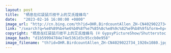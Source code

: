 ```yaml
---
layout: post
title:  "栖息在红袋鼠爪枝干上的艾氏煌蜂鸟"
date:   "2023-02-16 16:00:00 +0800"
image_url: "http://cn.bing.com/th?id=OHR.BirdcountAllen_ZH-CN4029022734_1920x1080.jpg&rf=LaDigue_1920x1080.jpg&pid=hp"
link: "/search?q=%e8%89%be%e6%b0%8f%e7%85%8c%e8%9c%82%e9%b8%9f&form=hpcapt&mkt=zh-cn"
copyright: "栖息在红袋鼠爪枝干上的艾氏煌蜂鸟 (© GypsyPictureShow/Shutterstock)"
image_hash: "d1b59994784e74e5361d3c95ccb0e958"
image_filename: "th?id=OHR.BirdcountAllen_ZH-CN4029022734_1920x1080.jpg&rf=LaDigue_1920x1080.jpg&pid=hp"
---
```

